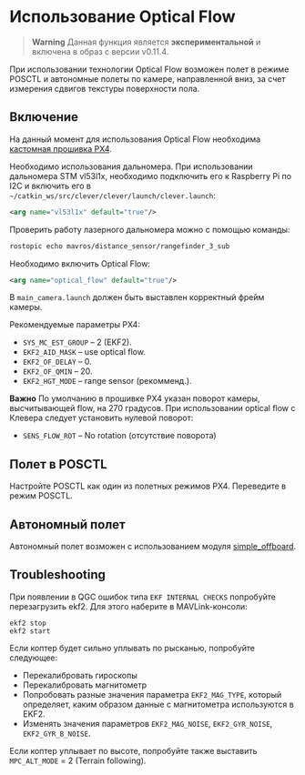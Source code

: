 # Использование Optical Flow

> **Warning** Данная функция является **экспериментальной** и включена в образ с версии v0.11.4.

При использовании технологии Optical Flow возможен полет в режиме POSCTL и автономные полеты по камере, направленной вниз, за счет измерения сдвигов текстуры поверхности пола.

## Включение

На данный момент для использования Optical Flow необходима [кастомная прошивка PX4](https://yadi.sk/d/KaxaIhohu4V8XA).

Необходимо использования дальномера. При использовании дальномера STM vl53l1x, необходимо подключить его к Raspberry Pi по I2C и включить его в `~/catkin_ws/src/clever/clever/launch/clever.launch`:

```xml
<arg name="vl53l1x" default="true"/>
```

Проверить работу лазерного дальномера можно с помощью команды:

```bash
rostopic echo mavros/distance_sensor/rangefinder_3_sub
```

Необходимо включить Optical Flow:

```xml
<arg name="optical_flow" default="true"/>
```

В `main_camera.launch` должен быть выставлен корректный фрейм камеры.

Рекомендуемые параметры PX4:

* `SYS_MC_EST_GROUP` – 2 (EKF2).
* `EKF2_AID_MASK` – use optical flow.
* `EKF2_OF_DELAY` – 0.
* `EKF2_OF_QMIN` – 20.
* `EKF2_HGT_MODE` – range sensor (рекомменд.).

**Важно** По умолчанию в прошивке PX4 указан поворот камеры, высчитывающей flow, на 270 градусов. При использовании optical flow с Клевера следует установить нулевой поворот:

* `SENS_FLOW_ROT` – No rotation (отсутствие поворота)

## Полет в POSCTL

Настройте POSCTL как один из полетных режимов PX4. Переведите в режим POSCTL.

## Автономный полет

Автономный полет возможен с использованием модуля [simple_offboard](simple_offboard.md).

## Troubleshooting

При появлении в QGC ошибок типа `EKF INTERNAL CHECKS` попробуйте перезагрузить ekf2. Для этого наберите в MAVLink-консоли:

```nsh
ekf2 stop
ekf2 start
```

Если коптер будет сильно уплывать по рысканью, попробуйте следующее:

* Перекалибровать гироскопы
* Перекалибровать магнитометр
* Попробовать разные значения параметра `EKF2_MAG_TYPE`, который определяет, каким образом данные с магнитометра используются в EKF2.
* Изменять значения параметров `EKF2_MAG_NOISE`, `EKF2_GYR_NOISE`, `EKF2_GYR_B_NOISE`.

Если коптер уплывает по высоте, попробуйте также выставить `MPC_ALT_MODE` = 2 (Terrain following).
